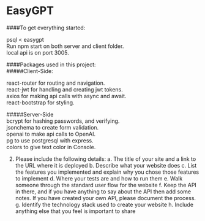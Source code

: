 # EasyGPT 

####To get everything started:  

psql < easygpt  
Run npm start on both server and client folder.  
local api is on port 3005.  

####Packages used in this project:  
#####Client-Side:  

react-router for routing and navigation.  
react-jwt for handling and creating jwt tokens.  
axios for making api calls with async and await.  
react-bootstrap for styling.  


#####Server-Side  
bcrypt for hashing passwords, and verifying.  
jsonchema to create form validation.  
openai to make api calls to OpenAI.  
pg to use postgresql with express.  
colors to give text color in Console. 


2. Please include the following details:
a. The title of your site and a link to the URL where it is deployed
b. Describe what your website does
c. List the features you implemented and explain why you chose those
features to implement
d. Where your tests are and how to run them
e. Walk someone through the standard user flow for the website
f. Keep the API in there, and if you have anything to say about the API then
add some notes. If you have created your own API, please document the
process.
g. Identify the technology stack used to create your website
h. Include anything else that you feel is important to share
